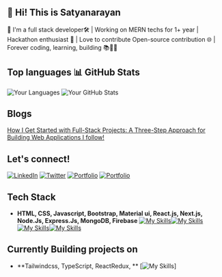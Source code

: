 ## 🚀 Hi! This is Satyanarayan
👋 I'm a full stack developer🛠️ | Working on MERN techs for 1+ year | Hackathon enthusiast 🚀 | Love to contribute Open-source contribution 🌐 | Forever coding, learning, building 📚👨‍💻
## Top languages                                                                             📊 GitHub Stats
![Your Languages](https://github-readme-stats.vercel.app/api/top-langs/?username=satyadalei&layout=compact&theme=radical) ![Your GitHub Stats](https://github-readme-stats.vercel.app/api?username=satyadalei&show_icons=true&count_private=true&hide=prs&theme=radical)

## Blogs 
[How I Get Started with Full-Stack Projects: A Three-Step Approach for Building Web Applications I follow!](https://medium.com/@satyanarayandalei65/how-i-get-started-with-full-stack-projects-a-three-step-approach-for-building-web-applications-i-37411063285c)

## Let's connect!
[![LinkedIn](https://img.shields.io/badge/LinkedIn-blue?style=flat&logo=linkedin)](https://www.linkedin.com/in/satyadalei/)
[![Twitter](https://img.shields.io/badge/Twitter-blue?style=flat&logo=twitter)](https://twitter.com/Satyana17786386)
[![Portfolio](https://img.shields.io/badge/Portfolio-yellow?style=flat&logo=google-chrome)](https://satyadalei.github.io/portfolio/)
[![Portfolio](https://img.shields.io/badge/CV-black?style=flat&logo=google-chrome)](https://satyadalei.github.io/portfolio/contents/Satya_common_CV.pdf)

## Tech Stack
- **HTML, CSS, Javascript, Bootstrap, Material ui, React.js, Next.js, Node.Js, Express.Js, MongoDB, Firebase**
  [![My Skills](https://skillicons.dev/icons?i=html,css,js,bootstrap,materialui)](https://skillicons.dev)[![My Skills](https://skillicons.dev/icons?i=react,nextjs)](https://skillicons.dev)[![My Skills](https://skillicons.dev/icons?i=nodejs,expressjs,mongo,firebase)](https://skillicons.dev)[![My Skills](https://skillicons.dev/icons?i=git,github,figma,vscode)](https://skillicons.dev)  

## Currently Building projects on 
 - **Tailwindcss, TypeScript, ReactRedux, **
   [![My Skills](https://skillicons.dev/icons?i=tailwind,redux,typescript)]
